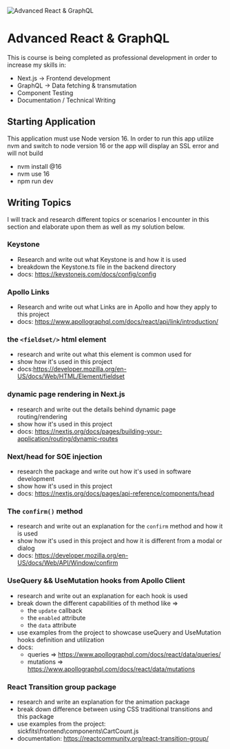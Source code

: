![Advanced React & GraphQL](https://advancedreact.com/images/ARG/arg-facebook-share.png)

# Advanced React & GraphQL

This is course is being completed as professional development in order to increase my skills in:

- Next.js -> Frontend development
- GraphQL -> Data fetching & transmutation
- Component Testing
- Documentation / Technical Writing

## Starting Application

This application must use Node version 16. In order to run this app utilize nvm and switch to node version 16 or the app will display an SSL error and will not build

- nvm install @16
- nvm use 16
- npm run dev

## Writing Topics

I will track and research different topics or scenarios I encounter in this section and elaborate upon them as well as my solution below.

### Keystone

- Research and write out what Keystone is and how it is used
- breakdown the Keystone.ts file in the backend directory
- docs: https://keystonejs.com/docs/config/config

### Apollo Links

- Research and write out what Links are in Apollo and how they apply to this project
- docs: https://www.apollographql.com/docs/react/api/link/introduction/

### the `<fieldset/>` html element

- research and write out what this element is common used for
- show how it's used in this project
- docs:https://developer.mozilla.org/en-US/docs/Web/HTML/Element/fieldset

### dynamic page rendering in Next.js

- research and write out the details behind dynamic page routing/rendering
- show how it's used in this project
- docs: https://nextjs.org/docs/pages/building-your-application/routing/dynamic-routes

### Next/head for SOE injection

- research the package and write out how it's used in software development
- show how it's used in this project
- docs: https://nextjs.org/docs/pages/api-reference/components/head

### The `confirm()` method

- research and write out an explanation for the `confirm` method and how it is used
- show how it's used in this project and how it is different from a modal or dialog
- docs: https://developer.mozilla.org/en-US/docs/Web/API/Window/confirm

### UseQuery && UseMutation hooks from Apollo Client

- research and write out an explanation for each hook is used
- break down the different capabilities of th method like =>
  - the `update` callback
  - the `enabled` attribute
  - the `data` attribute
- use examples from the project to showcase useQuery and UseMutation hooks definition and utilization
- docs:
  - queries => https://www.apollographql.com/docs/react/data/queries/
  - mutations => https://www.apollographql.com/docs/react/data/mutations

### React Transition group package

- research and write an explanation for the animation package
- break down difference between using CSS traditional transitions and this package
- use examples from the project: sickfits\frontend\components\CartCount.js
- documentation: https://reactcommunity.org/react-transition-group/
